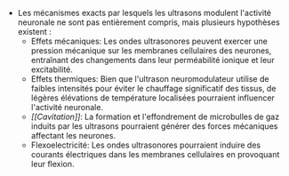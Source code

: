 - Les mécanismes exacts par lesquels les ultrasons modulent l'activité neuronale ne sont pas entièrement compris, mais plusieurs hypothèses existent :
	- Effets mécaniques: Les ondes ultrasonores peuvent exercer une pression mécanique sur les membranes cellulaires des neurones, entraînant des changements dans leur perméabilité ionique et leur excitabilité.
	- Effets thermiques: Bien que l'ultrason neuromodulateur utilise de faibles intensités pour éviter le chauffage significatif des tissus, de légères élévations de température localisées pourraient influencer l'activité neuronale.
	- *[[Cavitation]]*: La formation et l'effondrement de microbulles de gaz induits par les ultrasons pourraient générer des forces mécaniques affectant les neurones.
	- Flexoelectricité: Les ondes ultrasonores pourraient induire des courants électriques dans les membranes cellulaires en provoquant leur flexion.